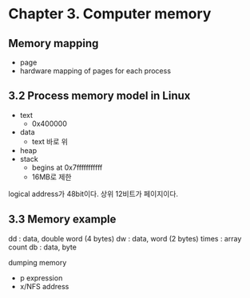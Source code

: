 # Chapter 3. Computer memory 

## Memory mapping 

- page 
- hardware mapping of pages for each process 

## 3.2 Process memory model in Linux 

- text
    - 0x400000
- data 
    - text 바로 위 
- heap 
- stack 
    - begins at 0x7fffffffffff
    - 16MB로 제한 
    
logical address가 48bit이다. 상위 12비트가 페이지이다. 


## 3.3 Memory example 

dd : data, double word (4 bytes)
dw : data, word (2 bytes)
times : array count 
db : data, byte 

dumping memory 

- p expression 
- x/NFS address






